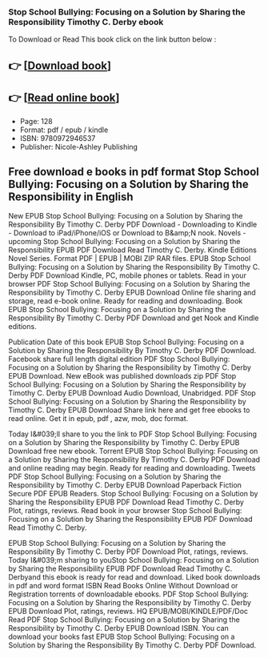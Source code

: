 ### Stop School Bullying: Focusing on a Solution by Sharing the Responsibility Timothy C. Derby ebook

To Download or Read This book click on the link button below :

## 👉  [**[Download book](http://filesbooks.info/download.php?group=book&from=github.com&id=7133&lnk=1061 "Download book")**]

## 👉  [**[Read online book](http://filesbooks.info/download.php?group=book&from=github.com&id=7133&lnk=1061 "Read online book")**]


* Page: 128
* Format: pdf / epub / kindle
* ISBN: 9780972946537
* Publisher: Nicole-Ashley Publishing



## Free download e books in pdf format Stop School Bullying: Focusing on a Solution by Sharing the Responsibility in English


New EPUB Stop School Bullying: Focusing on a Solution by Sharing the Responsibility By Timothy C. Derby PDF Download - Downloading to Kindle - Download to iPad/iPhone/iOS or Download to B&amp;amp;N nook. Novels - upcoming Stop School Bullying: Focusing on a Solution by Sharing the Responsibility EPUB PDF Download Read Timothy C. Derby. Kindle Editions Novel Series. Format PDF | EPUB | MOBI ZIP RAR files. EPUB Stop School Bullying: Focusing on a Solution by Sharing the Responsibility By Timothy C. Derby PDF Download Kindle, PC, mobile phones or tablets. Read in your browser PDF Stop School Bullying: Focusing on a Solution by Sharing the Responsibility by Timothy C. Derby EPUB Download Online file sharing and storage, read e-book online. Ready for reading and downloading. Book EPUB Stop School Bullying: Focusing on a Solution by Sharing the Responsibility By Timothy C. Derby PDF Download and get Nook and Kindle editions.

Publication Date of this book EPUB Stop School Bullying: Focusing on a Solution by Sharing the Responsibility By Timothy C. Derby PDF Download. Facebook share full length digital edition PDF Stop School Bullying: Focusing on a Solution by Sharing the Responsibility by Timothy C. Derby EPUB Download. New eBook was published downloads zip PDF Stop School Bullying: Focusing on a Solution by Sharing the Responsibility by Timothy C. Derby EPUB Download Audio Download, Unabridged. PDF Stop School Bullying: Focusing on a Solution by Sharing the Responsibility by Timothy C. Derby EPUB Download Share link here and get free ebooks to read online. Get it in epub, pdf , azw, mob, doc format.

Today I&amp;#039;ll share to you the link to PDF Stop School Bullying: Focusing on a Solution by Sharing the Responsibility by Timothy C. Derby EPUB Download free new ebook. Torrent EPUB Stop School Bullying: Focusing on a Solution by Sharing the Responsibility By Timothy C. Derby PDF Download and online reading may begin. Ready for reading and downloading. Tweets PDF Stop School Bullying: Focusing on a Solution by Sharing the Responsibility by Timothy C. Derby EPUB Download Paperback Fiction Secure PDF EPUB Readers. Stop School Bullying: Focusing on a Solution by Sharing the Responsibility EPUB PDF Download Read Timothy C. Derby Plot, ratings, reviews. Read book in your browser Stop School Bullying: Focusing on a Solution by Sharing the Responsibility EPUB PDF Download Read Timothy C. Derby.

EPUB Stop School Bullying: Focusing on a Solution by Sharing the Responsibility By Timothy C. Derby PDF Download Plot, ratings, reviews. Today I&amp;#039;m sharing to youStop School Bullying: Focusing on a Solution by Sharing the Responsibility EPUB PDF Download Read Timothy C. Derbyand this ebook is ready for read and download. Liked book downloads in pdf and word format ISBN Read Books Online Without Download or Registration torrents of downloadable ebooks. PDF Stop School Bullying: Focusing on a Solution by Sharing the Responsibility by Timothy C. Derby EPUB Download Plot, ratings, reviews. HQ EPUB/MOBI/KINDLE/PDF/Doc Read PDF Stop School Bullying: Focusing on a Solution by Sharing the Responsibility by Timothy C. Derby EPUB Download ISBN. You can download your books fast EPUB Stop School Bullying: Focusing on a Solution by Sharing the Responsibility By Timothy C. Derby PDF Download.





